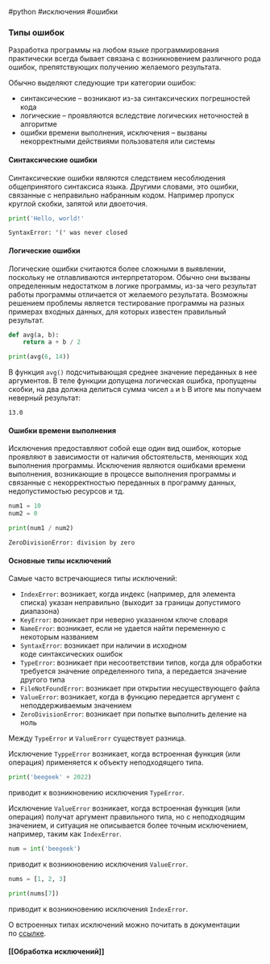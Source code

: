 #python #исключения #ошибки


### Типы ошибок
Разработка программы на любом языке программирования практически всегда бывает связана с возникновением различного рода ошибок, препятствующих получению желаемого результата.

Обычно выделяют следующие три категории ошибок:
-  синтаксические – возникают из-за синтаксических погрешностей кода
-  логические – проявляются вследствие логических неточностей в алгоритме
-  ошибки времени выполнения, исключения – вызваны некорректными действиями пользователя или системы

#### Синтаксические ошибки
Синтаксические ошибки являются следствием несоблюдения общепринятого синтаксиса языка. Другими словами, это ошибки, связанные с неправильно набранным кодом. Например пропуск круглой скобки, запятой или двоеточия. 
```python
print('Hello, world!'
```
```
SyntaxError: '(' was never closed
```

#### Логические ошибки
Логические ошибки считаются более сложными в выявлении, поскольку не отлавливаются интерпретатором. Обычно они вызваны определенным недостатком в логике программы, из-за чего результат работы программы отличается от желаемого результата. Возможны решением проблемы является тестирование программы на разных примерах входных данных, для которых известен правильный результат.
```python
def avg(a, b):
    return a + b / 2
```
```python
print(avg(6, 14))
```
В функция `avg()` подсчитывающая среднее значение переданных в нее аргументов. В теле функции допущена логическая ошибка, пропущены скобки, на два должна делиться сумма чисел `a` и `b`
В итоге мы получаем неверный результат:
```
13.0
```

#### Ошибки времени выполнения
Исключения предоставляют собой еще один вид ошибок, которые проявляют в зависимости от наличия обстоятельств, меняющих ход выполнения программы. Исключения являются ошибками времени выполнения, возникающие в процессе выполнения программы и связанные с некорректностью переданных в программу данных, недопустимостью ресурсов и тд.
```python
num1 = 10
num2 = 0

print(num1 / num2)
```
```
ZeroDivisionError: division by zero
```


#### Основные типы исключений
Самые часто встречающиеся типы исключений:
- `IndexError`: возникает, когда индекс (например, для элемента списка) указан неправильно (выходит за границы допустимого диапазона)
- `KeyError`: возникает при неверно указанном ключе словаря
- `NameError`: возникает, если не удается найти переменную с некоторым названием
- `SyntaxError`: возникает при наличии в исходном коде синтаксических ошибок
- `TypeError`: возникает при несоответствии типов, когда для обработки требуется значение определенного типа, а передается значение другого типа
- `FileNotFoundError`: возникает при открытии несуществующего файла
- `ValueError`: возникает, когда в функцию передается аргумент с неподдерживаемым значением
- `ZeroDivisionError`: возникает при попытке выполнить деление на ноль

Между `TypeError` и `ValueErorr` существует разница. 

Исключение `TyppeError` возникает, когда встроенная функция (или операция) применяется к объекту неподходящего типа.
```python
print('beegeek' + 2022)
```
приводит к возникновению исключения `TypeError`.

Исключение `ValueError` возникает, когда встроенная функция (или операция) получат аргумент правильного типа, но с неподходящим значением, и ситуация не описывается более точным исключением, например, таким как `IndexError`.
```python
num = int('beegeek')
```
приводит к возникновению исключения `ValueError`.
```python
nums = [1, 2, 3]

print(nums[7])
```
приводит к возникновению исключения `IndexError`.

О встроенных типах исключений можно почитать в документации по [ссылке](https://docs.python.org/3/library/exceptions.html).

#### [[Обработка исключений]]

